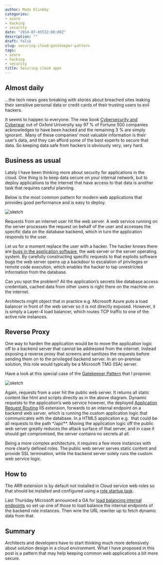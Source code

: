 ```yaml
---
author: Mads Klinkby
categories:
- azure
- hacking
- security
date: "2014-07-05T22:00:00Z"
description: ""
draft: false
slug: securing-cloud-gatekeeper-pattern
tags:
- azure
- hacking
- security
title: Securing cloud apps
---
```



## Almost daily

<span>...the tech news goes breaking with stories about  breached sites leaking their sensitive personal data or credit cards of their  trusting users to evil hackers.</span>  



It seems to happen to everyone. The new book [Cybersecurity  and Cyberwar](http://www.amazon.com/gp/product/0199918112/ref=as_li_tl?ie=UTF8&camp=1789&creative=9325&creativeASIN=0199918112&linkCode=as2&tag=klinkby-20&linkId=ZCZUIVU2F6MUHO37) out of Oxford University say 97 % of Fortune 500 companies acknowledges  to have been hacked and the remaining 3 % are simply ignorant.  Many of these companies’ most valuable  information is their user’s data, and they can afford some of the best experts  to secure that data. So keeping data safe from hackers is obviously very, very  hard.

## Business as usual

Lately I have been thinking more about security for  applications in the cloud. One thing is to keep data secure on your internal  network, but to deploy applications to the internet that have access to that  data is another task that requires careful planning.

Below is the most common pattern for modern web applications  that provides good performance and is easy to deploy. 

![sketch](/images/2014/web-1.jpg)  

Requests from an internet user hit the web server. A web  service running on the server processes the request on behalf of the user and  accesses the specific data on the database backend, which in turn the  application responds to the user. 

Let us for a moment replace the user with a hacker. The  hacker knows there are [bugs  in the application software](http://queue.acm.org/detail.cfm?id=2602816), the web server or the server operating system.  By carefully constructing specific requests to that exploits software bugs the  web server opens up a backdoor to escalation of privileges or remote code  execution, which enables the hacker to tap unrestricted information from the  database. 

Can you spot the problem? All the application’s secrets like  database access credentials, cached data from other users is right there on the  machine on the internet.

Architects might object that in practice e.g. Microsoft  Azure puts a load balancer in front of the web server so it is not directly  exposed. However, it is simply a Layer-4 load balancer, which routes TCP  traffic to one of the active role instances.

## Reverse Proxy

One way to harden the application would be to move the  application logic off to a backend server that cannot be addressed from the  internet. Instead exposing a reverse proxy that screens and sanitizes the  requests before sending them on to the privileged backend server. In an  on-premise solution, this role would typically be a Microsoft TMG (ISA) server.  

Have a look at this special case of the [Gatekeeper  Pattern](https://blogs.msdn.com/b/sdl/archive/2010/06/16/10024587.aspx?Redirected=true) that I propose: 

![sketch](/images/2014/web-2.jpg)  

Again, requests from a user hit the public web server. It  returns all static content like html and scripts directly as in the above  diagram. Dynamic requests to the application’s web service however, the deployed  [Application  Request Routing](http://www.iis.net/downloads/microsoft/application-request-routing) IIS extension, forwards to an internal endpoint on a  backend web server, which is running the custom application logic that communicates  with the database. In a HTML5 application e.g.  that could be all requests to the path */api/**. Moving the application logic off  the public web server greatly reduces the attack surface of that server, and in  case it should get compromised, the server contains no secrets at all. 

Being a more complex architecture, it requires a few more  instances with more clearly defined roles. The public web server serves static  content and provide SSL termination, while the backend server solely runs the custom  web service logic. 

## How to

The ARR extension is by default not installed in Cloud service  web roles so that should be installed and configured using a [role startup task](http://robindotnet.wordpress.com/tag/azure-arr/). 

Last Thursday Microsoft announced a GA for [load  balancing internal endpoints](http://azure.microsoft.com/en-us/updates/general-availability-internal-load-balancing/) so set up one of those to <span>load balance the internal endpoints of the backend role instances. </span><span>Then wire the URL rewriter</span><span> up to fetch dynamic data from that. </span>

## Summary

Architects and developers have to start thinking much more defensively about solution design in a cloud environment. What I have proposed in this post is a pattern that may help keeping common web applications a bit more secure.

